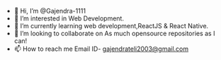 - 👋 Hi, I’m @Gajendra-1111
- 👀 I’m interested in Web Development.
- 🌱 I’m currently learning web development,ReactJS & React Native.
- 💞️ I’m looking to collaborate on As much opensource repositories as I can!
- 📫 How to reach me Email ID- gajendrateli2003@gmail.com

<!---
Gajendra-1111/Gajendra-1111 is a ✨ special ✨ repository because its `README.md` (this file) appears on your GitHub profile.
You can click the Preview link to take a look at your changes.
--->
